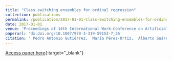 ```yaml
---
title: "Class switching ensembles for ordinal regression"
collection: publications
permalink: /publication/2017-01-01-Class-switching-ensembles-for-ordinal-regression
date: 2017-01-01
venue: 'Proceedings of 14th International Work-Conference on Artificial and Natural Neural Networks (IWANN2017)'
paperurl: 'dx.doi.org/10.1007/978-3-319-59153-7_36'
citation: ' Pedro Antonio Gutiérrez,  María Pérez-Ortiz,  Alberto Suárez, &quot;Class switching ensembles for ordinal regression.&quot; Proceedings of 14th International Work-Conference on Artificial and Natural Neural Networks (IWANN2017), Vol. 10305, 2017, pp. 408-419.'
---
```

[Access paper here](http://dx.doi.org/10.1007/978-3-319-59153-7_36){:target="_blank"}
